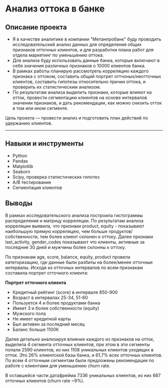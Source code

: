 # Анализ оттока в банке

## Описание проекта

- Я в качестве аналитике в компании "Метанпробанк" буду проводить исследовательский анализ данных для определения общих признаков отточных клиентов, и для разработки плана работ для отдела маркетинг по уменьшению оттока.  
- Для анализа буду использовать данные банка, которые включают в себя значения различных признаков о 10000 клиентов банка.    
- В рамках работы планирую рассмотреть корреляцию каждого признака с оттоком, составить общий портрет оттчоных/неотточных клиентов, составить гипотезы относительно причин оттока, и проверить их статистическим анализом. 
- По результатам анализа выделить признаки, которые влияют на отток, провести сегментацию клиентов на основе интервалов значении признаков, и дать рекомендации, как можно снизить отток в том или ином сегменте.
    
Цель проекта — провести анализ и подготовить план действий по удержанию клиентов.  

---

## Навыки и инструменты
- Python
- Pandas
- Matplotlib
- Seaborn
- Scipy, проверка статистических гипотез
- A/B тестирование
- Сегментация клиентов

## Выводы 

В рамках исследовательского анализа построила гистограммы распределения и матрицу корреляции. По результатам анализа корреляции выявила, что признаки product, equity - показывают наибольшую прямую корреляцию, чем больше продуктов/собственности, тем более клиент склонен к оттоку. Далее признаки last_activity, gender_codes показывают что клиенты, активные за последние 30 дней и мужчины более склонны к оттоку.

По признакам age, score, balance, equity, product провела категоризацию, где данные были разбиты на более/менее отточные интервалы. Исходя из отточных интервалов по всем признакам составила портрет отточного клиента:

**Портрет отточного клиента**
- Кредитный рейтинг (score) в интервале 850-900
- Возраст в интервалах 25-34, 51-60
- Пользуется 4 и более продуктами банка
- Имеет 3 и более собственности (equity)
- Мужского пола
- Не имеет кредитной карты
- Был активен за последний месяц
- Баланс больше 1100К


Далее детально анализируя влияние каждого из признаков на отток, выделила 4 сегмента отточных клиентов, при этом в эти сегменты попали 2590 клиентов, из них 1108 уникальных клиентов уходящих в отток. Это 26% клиентской базы банка, и 61,7% всех отточных клиентов. По всем 4 отточным сегментам были предложены рекомендации по работе с клиентами для уменьшению churn rate.

В оставшейся части датафрейма 7336 уникальных клиентов, из них 687 отточных клиентов (churn rate ~9%).
